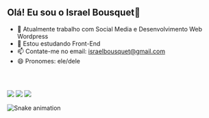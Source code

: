 ## Olá! Eu sou o Israel Bousquet👋

- 🔭 Atualmente trabalho com Social Media e Desenvolvimento Web Wordpress
- 🌱 Estou estudando Front-End
- 📫 Contate-me no email: israelbousquet@gmail.com
- 😄 Pronomes: ele/dele

<br>


   ##
  
<div> 
  <a href="https://instagram.com/ib.designn" target="_blank"><img src="https://img.shields.io/badge/-Instagram-%23E4405F?style=for-the-badge&logo=instagram&logoColor=white" target="_blank"></a>
  <a href = "mailto:israelbousquet@gmail.com@gmail.com"><img src="https://img.shields.io/badge/-Gmail-%23333?style=for-the-badge&logo=gmail&logoColor=white" target="_blank"></a>
  <a href="https://www.linkedin.com/in/israel-bousquet-73b50a199/" target="_blank"><img src="https://img.shields.io/badge/-LinkedIn-%230077B5?style=for-the-badge&logo=linkedin&logoColor=white" target="_blank"></a> 
 
<br>
  
![Snake animation](https://github.com/israelbousquet/israelbousquet/blob/output/github-contribution-grid-snake.svg)
 
</div>

